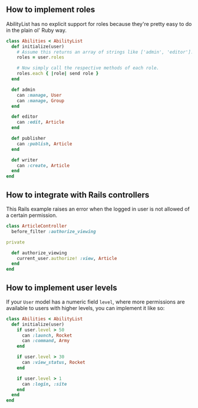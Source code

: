 How to implement roles
----------------------

AbilityList has no explicit support for roles because they're pretty easy to do 
in the plain ol' Ruby way.

``` ruby
class Abilities < AbilityList
  def initialize(user)
    # Assume this returns an array of strings like ['admin', 'editor'].
    roles = user.roles

    # Now simply call the respective methods of each role.
    roles.each { |role| send role }
  end

  def admin
    can :manage, User
    can :manage, Group
  end

  def editor
    can :edit, Article
  end

  def publisher
    can :publish, Article
  end

  def writer
    can :create, Article
  end
end
```

How to integrate with Rails controllers
---------------------------------------

This Rails example raises an error when the logged in user is not allowed of a 
certain permission.

``` ruby
class ArticleController
  before_filter :authorize_viewing

private

  def authorize_viewing
    current_user.authorize! :view, Article
  end
end
```

How to implement user levels
----------------------------

If your `User` model has a numeric field `level`, where more permissions are 
available to users with higher levels, you can implement it like so:

``` ruby
class Abilities < AbilityList
  def initialize(user)
    if user.level > 50
      can :launch, Rocket
      can :command, Army
    end

    if user.level > 30
      can :view_status, Rocket
    end

    if user.level > 1
      can :login, :site
    end
  end
end
```
